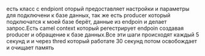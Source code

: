 есть класс с endpiont оторый предоставляет настройки и параметры для подключени к базе данных, так же есть producer который подключатся к моей базе берёт, данные из endpoin и делает запрос.Есть camel context который регестрирует endpoin создавая producer и обращение к базе данных.Все эти шаги происходят каждый 5 секунд и и через thred который работате 30 секунд потом освобождает и очищает память  
